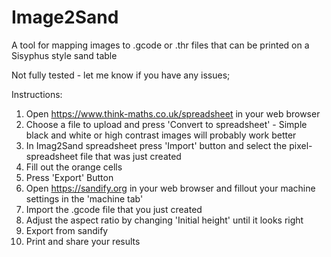 # Image2Sand
A tool for mapping images to .gcode or .thr files that can be printed on a Sisyphus style sand table

Not fully tested - let me know if you have any issues;

Instructions:
1. Open https://www.think-maths.co.uk/spreadsheet in your web browser
2. Choose a file to upload and press 'Convert to spreadsheet' - Simple black and white or high contrast images will probably work better
3. In Imag2Sand spreadsheet press 'Import' button and select the pixel-spreadsheet file that was just created
4. Fill out the orange cells
5. Press 'Export' Button
6. Open https://sandify.org in your web browser and fillout your machine settings in the 'machine tab'
7. Import the .gcode file that you just created
8. Adjust the aspect ratio by changing 'Initial height' until it looks right
9. Export from sandify
10. Print and share your results
